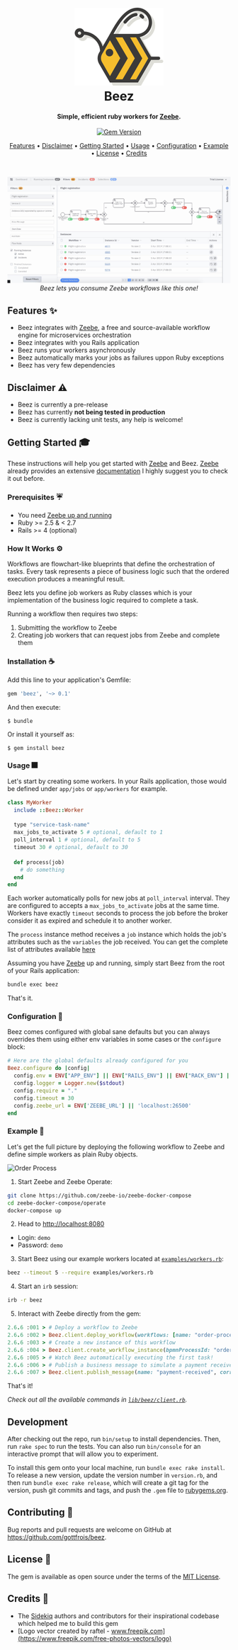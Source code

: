 <h1 align="center">
  <br>
  <a href="https://github.com/gottfrois/beez"><img src="https://github.com/gottfrois/beez/blob/master/assets/images/bee.png?raw=true" alt="Beez" width="200"></a>
  <br>
  Beez
</h1>

<h4 align="center">
  Simple, efficient ruby workers for <a href="https://zeebe.io/" target="_blank">Zeebe</a>.
</h4>

<p align="center">
  <a href="https://badge.fury.io/rb/beez"><img src="https://badge.fury.io/rb/beez.svg" alt="Gem Version" height="18"></a>
</p>

<p align="center">
  <a href="#features-">Features</a> •
  <a href="#disclaimer-%EF%B8%8F">Disclaimer</a> •
  <a href="#getting-started-">Getting Started</a> •
  <a href="#usage-">Usage</a> •
  <a href="#configuration-">Configuration</a> •
  <a href="#example-">Example</a> •
  <a href="#license-">License</a> •
  <a href="#credits-">Credits</a>
</p>
<br>

<p align="center">
  <img src="https://github.com/gottfrois/beez/blob/master/assets/images/zeebe-operate.jpeg?raw=true" alt="Zeebe Operate">
  <em>Beez lets you consume Zeebe workflows like this one!</em>
</p>

## Features ✨

* Beez integrates with [Zeebe](https://zeebe.io/), a free and source-available workflow engine for microservices orchestration
* Beez integrates with you Rails application
* Beez runs your workers asynchronously
* Beez automatically marks your jobs as failures uppon Ruby exceptions
* Beez has very few dependencies

## Disclaimer ⚠️

* Beez is currently a pre-release
* Beez has currently **not being tested in production**
* Beez is currently lacking unit tests, any help is welcome!

## Getting Started 🎓

These instructions will help you get started with [Zeebe](https://zeebe.io/)
and Beez. [Zeebe](https://zeebe.io/) already provides an extensive [documentation](https://docs.zeebe.io/)
I highly suggest you to check it out before.

### Prerequisites ☔️

* You need [Zeebe up and running](https://docs.zeebe.io/introduction/install.html)
* Ruby >= 2.5 & < 2.7
* Rails >= 4 (optional)

### How It Works ⚙️

Workflows are flowchart-like blueprints that define the orchestration of tasks.
Every task represents a piece of business logic such that the ordered execution
produces a meaningful result.

Beez lets you define job workers as Ruby classes which is your implementation of
the business logic required to complete a task.

Running a workflow then requires two steps:

1. Submitting the workflow to Zeebe
2. Creating job workers that can request jobs from Zeebe and complete them

### Installation ☕️

Add this line to your application's Gemfile:

```ruby
gem 'beez', '~> 0.1'
```

And then execute:

    $ bundle

Or install it yourself as:

    $ gem install beez

### Usage 🎆

Let's start by creating some workers. In your Rails application, those would be
defined under `app/jobs` or `app/workers` for example.

```ruby
class MyWorker
  include ::Beez::Worker

  type "service-task-name"
  max_jobs_to_activate 5 # optional, default to 1
  poll_interval 1 # optional, default to 5
  timeout 30 # optional, default to 30

  def process(job)
    # do something
  end
end
```

Each worker automatically polls for new jobs at `poll_interval` interval. They
are configured to accepts a `max_jobs_to_activate` jobs at the same time.
Workers have exactly `timeout` seconds to process the job before the broker
consider it as expired and schedule it to another worker.

The `process` instance method receives a `job` instance which holds the job's
attributes such as the `variables` the job received. You can get the complete
list of attributes available [here](https://github.com/zeebe-io/zeebe-client-ruby/blob/master/lib/zeebe/client/proto/gateway_pb.rb#L20-L32)

Assuming you have [Zeebe](https://zeebe.io/) up and running, simply start Beez
from the root of your Rails application:

```sh
bundle exec beez
```

That's it.

### Configuration 🔧

Beez comes configured with global sane defaults but you can always
overrides them using either env variables in some cases or the `configure`
block:

```ruby
# Here are the global defaults already configured for you
Beez.configure do |config|
  config.env = ENV["APP_ENV"] || ENV["RAILS_ENV"] || ENV["RACK_ENV"] || "development"
  config.logger = Logger.new($stdout)
  config.require = "."
  config.timeout = 30
  config.zeebe_url = ENV['ZEEBE_URL'] || 'localhost:26500'
end
````

### Example 📘

Let's get the full picture by deploying the following workflow to Zeebe and
define simple workers as plain Ruby objects.

![Order Process](https://docs.zeebe.io/getting-started/img/tutorial-3.0-complete-workflow.png)

1. Start Zeebe and Zeebe Operate:

```sh
git clone https://github.com/zeebe-io/zeebe-docker-compose
cd zeebe-docker-compose/operate
docker-compose up
```

2. Head to [http://localhost:8080](http://localhost:8080)

* Login: `demo`
* Password: `demo`

3. Start Beez using our example workers located at [`examples/workers.rb`](https://github.com/gottfrois/beez/blob/master/examples/workers.rb):

```sh
beez --timeout 5 --require examples/workers.rb
```

4. Start an `irb` session:

```sh
irb -r beez
```

5. Interact with Zeebe directly from the gem:

```ruby
2.6.6 :001 > # Deploy a workflow to Zeebe
2.6.6 :002 > Beez.client.deploy_workflow(workflows: [name: "order-process", type: :BPMN, definition: File.read('/path/to/beez/bpmn/order-process.bpmn')])
2.6.6 :003 > # Create a new instance of this workflow
2.6.6 :004 > Beez.client.create_workflow_instance(bpmnProcessId: "order-process", version: 1, variables: { orderId: "1234", orderValue: 94 }.to_json)
2.6.6 :005 > # Watch Beez automatically executing the first task!
2.6.6 :006 > # Publish a business message to simulate a payment received event
2.6.6 :007 > Beez.client.publish_message(name: "payment-received", correlationKey: "1234")
```

That's it!

*Check out all the available commands in [`lib/beez/client.rb`](https://github.com/gottfrois/beez/blob/master/lib/beez/client.rb).*

## Development

After checking out the repo, run `bin/setup` to install dependencies. Then, run `rake spec` to run the tests. You can also run `bin/console` for an interactive prompt that will allow you to experiment.

To install this gem onto your local machine, run `bundle exec rake install`. To release a new version, update the version number in `version.rb`, and then run `bundle exec rake release`, which will create a git tag for the version, push git commits and tags, and push the `.gem` file to [rubygems.org](https://rubygems.org).

## Contributing 🤝

Bug reports and pull requests are welcome on GitHub at https://github.com/gottfrois/beez.

## License 📜

The gem is available as open source under the terms of the [MIT License](https://opensource.org/licenses/MIT).

## Credits 👏

* The [Sidekiq](https://github.com/mperham/sidekiq) authors and contributors for
their inspirational codebase which helped me to build this gem
* [Logo vector created by raftel - www.freepik.com](https://www.freepik.com/free-photos-vectors/logo)
